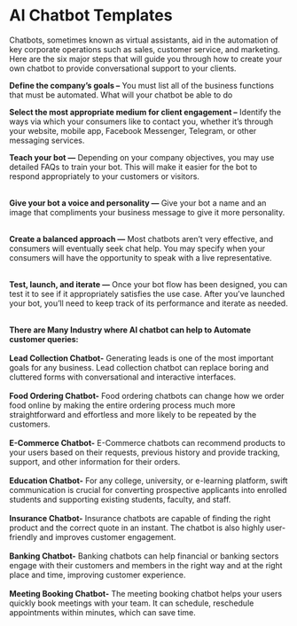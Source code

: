 # AI Chatbot Templates

Chatbots, sometimes known as virtual assistants, aid in the automation of key corporate operations such as sales, customer service, and marketing. Here are the six major steps that will guide you through how to create your own chatbot to provide conversational support to your clients.

**Define the company’s goals –** 
You must list all of the business functions that must be automated. What will your chatbot be able to do


**Select the most appropriate medium for client engagement –** 
Identify the ways via which your consumers like to contact you, whether it’s through your website, mobile app, Facebook Messenger, Telegram, or other messaging services.


**Teach your bot —** 
Depending on your company objectives, you may use detailed FAQs to train your bot. This will make it easier for the bot to respond appropriately to your customers or visitors.<br><br>


**Give your bot a voice and personality —** 
Give your bot a name and an image that compliments your business message to give it more personality.<br><br>


**Create a balanced approach —** 
Most chatbots aren’t very effective, and consumers will eventually seek chat help. You may specify when your consumers will have the opportunity to speak with a live representative.<br><br>


**Test, launch, and iterate —** 
Once your bot flow has been designed, you can test it to see if it appropriately satisfies the use case. After you’ve launched your bot, you’ll need to keep track of its performance and iterate as needed.<br><br>

**There are Many Industry where AI chatbot can help to Automate customer queries:**<br><br>
**Lead Collection Chatbot-** Generating leads is one of the most important goals for any business. Lead collection chatbot can replace boring and cluttered forms with conversational and interactive interfaces.<br><br>
**Food Ordering Chatbot-** Food ordering chatbots can change how we order food online by making the entire ordering process much more straightforward and effortless and more likely to be repeated by the customers.<br><br>
**E-Commerce Chatbot-** E-Commerce chatbots can recommend products to your users based on their requests, previous history and provide tracking, support, and other information for their orders.<br><br>
**Education Chatbot-** For any college, university, or e-learning platform, swift communication is crucial for converting prospective applicants into enrolled students and supporting existing students, faculty, and staff.<br><br>
**Insurance Chatbot-** Insurance chatbots are capable of finding the right product and the correct quote in an instant. The chatbot is also highly user-friendly and improves customer engagement.<br><br>
**Banking Chatbot-** Banking chatbots can help financial or banking sectors engage with their customers and members in the right way and at the right place and time, improving customer experience.<br><br>
**Meeting Booking Chatbot-** The meeting booking chatbot helps your users quickly book meetings with your team. It can schedule, reschedule appointments within minutes, which can save time.
